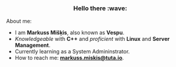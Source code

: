 <!--
<div id=views>
  <img src="https://komarev.com/ghpvc/?username=VespuCore&style=flat&color=orange" alt=""/>
</div>
-->

<h3 align=center>Hello there :wave:</h3>

About me:

- I am <b>Markuss Mišķis</b>, also known as <b>Vespu</b>.
- <i>Knowledgeable</i> with <b>C++</b> and <i>proficient</i> with <b>Linux</b> and <b>Server Management</b>.
- Currently learning as a System Admininstrator.
- How to reach me: <b>markuss.miskis@tuta.io</b>.
